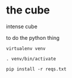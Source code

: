 # the cube

intense cube

to do the python thing

`virtualenv venv`

`. venv/bin/activate`

`pip install -r reqs.txt`


